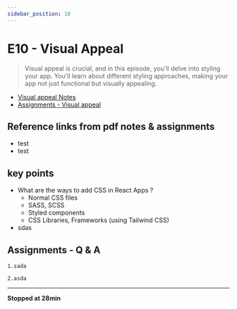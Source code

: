 ```yaml
---
sidebar_position: 10
---
```


# E10 - Visual Appeal

> Visual appeal is crucial, and in this episode, you'll delve into styling your app. You'll learn about different styling approaches, making your app not just functional but visually appealing.

- [Visual appeal Notes](https://github.com/pravn27/reactjs-tech-doc/blob/master/docs/reactjs-course-tutorials/namaste-reactjs-course/readerDoc/E10-Visual-appeal/E10-Visual-appeal.pdf)
- [Assignments - Visual appeal](https://github.com/pravn27/reactjs-tech-doc/blob/master/docs/reactjs-course-tutorials/namaste-reactjs-course/readerDoc/E10-Visual-appeal/Assignments-Visual-appeal.pdf)

## Reference links from pdf notes & assignments

- test
- test

## key points

- What are the ways to add CSS in React Apps ?
  - Normal CSS files
  - SASS, SCSS
  - Styled components
  - CSS Libraries, Frameworks (using Tailwind CSS)
- sdas

## Assignments - Q & A

    1.sada

    2.asda

---

**Stopped at 28min**
